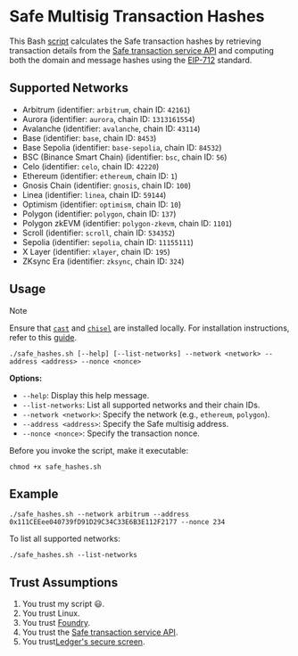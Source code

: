 # Safe Multisig Transaction Hashes

This Bash [script](./safe_hashes.sh) calculates the Safe transaction hashes by retrieving transaction details from the [Safe transaction service API](https://docs.safe.global/core-api/transaction-service-overview) and computing both the domain and message hashes using the [EIP-712](https://eips.ethereum.org/EIPS/eip-712) standard.

## Supported Networks

- Arbitrum (identifier: `arbitrum`, chain ID: `42161`)
- Aurora (identifier: `aurora`, chain ID: `1313161554`)
- Avalanche (identifier: `avalanche`, chain ID: `43114`)
- Base (identifier: `base`, chain ID: `8453`)
- Base Sepolia (identifier: `base-sepolia`, chain ID: `84532`)
- BSC (Binance Smart Chain) (identifier: `bsc`, chain ID: `56`)
- Celo (identifier: `celo`, chain ID: `42220`)
- Ethereum (identifier: `ethereum`, chain ID: `1`)
- Gnosis Chain (identifier: `gnosis`, chain ID: `100`)
- Linea (identifier: `linea`, chain ID: `59144`)
- Optimism (identifier: `optimism`, chain ID: `10`)
- Polygon (identifier: `polygon`, chain ID: `137`)
- Polygon zkEVM (identifier: `polygon-zkevm`, chain ID: `1101`)
- Scroll (identifier: `scroll`, chain ID: `534352`)
- Sepolia (identifier: `sepolia`, chain ID: `11155111`)
- X Layer (identifier: `xlayer`, chain ID: `195`)
- ZKsync Era (identifier: `zksync`, chain ID: `324`)

## Usage

> [!NOTE]
> Ensure that [`cast`](https://github.com/foundry-rs/foundry/tree/master/crates/cast) and [`chisel`](https://github.com/foundry-rs/foundry/tree/master/crates/chisel) are installed locally. For installation instructions, refer to this [guide](https://book.getfoundry.sh/getting-started/installation).

```console
./safe_hashes.sh [--help] [--list-networks] --network <network> --address <address> --nonce <nonce>
```

**Options:**

- `--help`: Display this help message.
- `--list-networks`: List all supported networks and their chain IDs.
- `--network <network>`: Specify the network (e.g., `ethereum`, `polygon`).
- `--address <address>`: Specify the Safe multisig address.
- `--nonce <nonce>`: Specify the transaction nonce.

Before you invoke the script, make it executable:

```console
chmod +x safe_hashes.sh
```

## Example

```console
./safe_hashes.sh --network arbitrum --address 0x111CEEee040739fD91D29C34C33E6B3E112F2177 --nonce 234
```

To list all supported networks:

```console
./safe_hashes.sh --list-networks
```

## Trust Assumptions

1. You trust my script 😃.
2. You trust Linux.
3. You trust [Foundry](https://github.com/foundry-rs/foundry/tree/master/crates/cast).
4. You trust the [Safe transaction service API](https://docs.safe.global/core-api/transaction-service-overview).
5. You trust[Ledger's secure screen](https://www.ledger.com/academy/topics/ledgersolutions/ledger-wallets-secure-screen-security-model).

